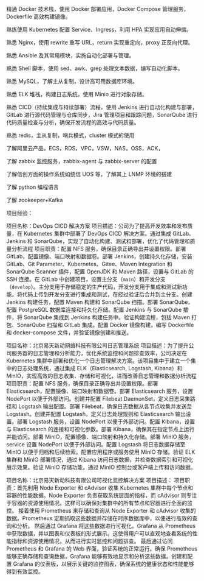 精通 Docker 技术栈，使用 Docker 部署应用，Docker Compose 管理服务，Dockerfile 高效构建镜像。

熟练使用 Kubernetes 配置 Service、Ingress，利用 HPA 实现应用自动伸缩。

熟悉 Nginx，使用 rewrite 重写 URL，return 实现重定向，proxy 正反向代理。

熟悉 Ansible 及其常用模块，实施自动化部署与管理。

熟悉 Shell 脚本，使用 sed、awk、grep 处理文本数据，编写自动化脚本。

熟悉 MySQL，了解主从复制，设计高可用数据库环境。

熟悉 ELK 堆栈，构建日志系统，使用 Minio 进行对象存储。

熟悉 CICD（持续集成与持续部署）流程，使用 Jenkins 进行自动化构建与部署，GitLab 进行源代码管理与仓库同步，Jira 管理项目和跟踪问题，SonarQube 进行代码质量检查与分析，确保开发流程的高效与代码质量。

熟悉 redis，主从复制，哨兵模式，cluster 模式的使用

了解阿里云产品，ECS，RDS，VPC，VSW，NAS，OSS，ACK，

了解 zabbix 监控服务，zabbix-agent 与 zabbix-server 的配置

了解信创方面的操作系统如统信 UOS 等，了解其上 LNMP 环境的搭建

了解 python 编程语言

了解 zookeeper+Kafka

项目经验：

项目名称：DevOps CICD 解决方案
项目描述：公司为了提高开发效率和发布质量，在 Kubernetes 集群中部署了 DevOps CICD 解决方案。通过集成 GitLab、Jenkins 和 SonarQube，实现了自动化构建、测试和部署，优化了代码管理和质量分析流程
项目职责：配置 NFS 服务，确保目录正确导出并设置权限。部署 GitLab，配置镜像、端口映射和数据卷。部署 Jenkins，创建持久化存储，安装 GitLab、Git Parameter、Kubernetes、Gitee、Maven Integration 和 SonarQube Scanner 插件，配置 OpenJDK 和 Maven 路径，设置与 GitLab 的 SSH 连接。在 GitLab 中创建项目，设置主分支（`main`）和开发分支（`develop`）。主分支用于存储稳定的生产代码，开发分支用于集成和测试新功能。将代码上传到开发分支进行集成和测试，在经过验证后合并到主分支。创建 Jenkins 构建任务，配置 Maven 构建和 SonarQube 扫描。部署 SonarQube，配置 PostgreSQL 数据库连接和持久化存储。配置 Jenkins 与 SonarQube 插件，将 SonarQube 集成到 Jenkins 构建任务中。验证构建流程，包括 Maven 打包、SonarQube 扫描和 GitLab 集成。配置 Docker 镜像构建，编写 Dockerfile 和 docker-compose 文件，并验证镜像创建和推送。

项目名称：北京易天新动网络科技有限公司日志管理系统
项目描述：为了提升公司服务器的日志管理和分析能力，优化系统监控和问题排查效率，公司决定在 Kubernetes 集群中部署和优化一个日志管理解决方案。该项目集中于建立一个集中的日志处理系统，通过集成 ELK（Elasticsearch, Logstash, Kibana）和 MinIO，实现高效的日志收集、存储和可视化，进而改善日志管理和数据分析流程
项目职责：配置 NFS 服务，确保目录正确导出并设置权限。部署 Elasticsearch，配置镜像、端口映射和数据卷。部署 Elasticsearch 服务，设置 NodePort 以便于外部访问。创建并配置 Filebeat DaemonSet，定义日志采集路径和 Logstash 输出配置。部署 Filebeat，确保日志数据从各节点收集并发送至 Logstash。创建并配置 Logstash，定义日志处理规则和 Elasticsearch 输出设置。部署 Logstash 服务，设置 NodePort 以便于外部访问。配置 Kibana，设置与 Elasticsearch 的连接和可视化参数。部署 Kibana，确保其在指定节点上运行并能访问。部署 MinIO，配置镜像、端口映射和持久化存储。部署 MinIO 服务，service 设置 NodePort 以便于外部访问。配置 Logstash 将日志数据存储至 MinIO 以便于归档和后续检索。配置应用程序或服务使用 MinIO 存储。验证 ELK 集群和 MinIO 部署情况，通过 Kibana 访问日志数据，并检查数据索引和可视化展示效果。验证 MinIO 存储功能，通过 MinIO 控制台或客户端上传和访问数据。

项目名称：北京易天新动科技有限公司可视化监控解决方案
项目描述：
项目职责：首先利用 Node Exporter 和 cAdvisor 收集 Kubernetes 集群中每个节点和容器的性能数据。Node Exporter 负责获取系统层面的指标，而 cAdvisor 则专注于容器的资源使用情况。这样可以确保对集群中的所有节点和容器进行全面的监控。
接着使用 Prometheus 来存储和查询从 Node Exporter 和 cAdvisor 收集的数据。Prometheus 定期抓取这些数据并存储在时序数据库中，以便进行高效的查询和分析。
然后通过 Grafana 将这些数据进行可视化。Grafana 从 Prometheus 中获取数据，并以图表和仪表板的形式展示。这使得用户可以直观地查看系统的性能指标和资源使用情况，从而进行实时监控和问题排查。
最后通过访问 Prometheus 和 Grafana 的 Web 界面，验证系统的正常运行。确保 Prometheus 能够正确存储和查询数据，Grafana 能够有效地显示和分析这些数据。创建和配置 Grafana 的仪表板，以展示关键的监控图表，确保系统的健康状态和性能能够得到有效监控。